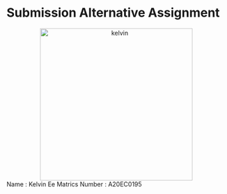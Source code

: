 # Submission Alternative Assignment


<center><img src="[https://github.com/drshahizan/SECP3843/assets/97009588/f6f7e7a2-db4c-486f-9069-4ff0d9af7052](https://github.com/drshahizan/SECP3843/assets/97009562/2baa980c-6f38-4117-9578-d3f560da6d83)" alt="kelvin" title="kelvin-photo" height="350" /></center>
Name : Kelvin Ee
Matrics Number : A20EC0195

